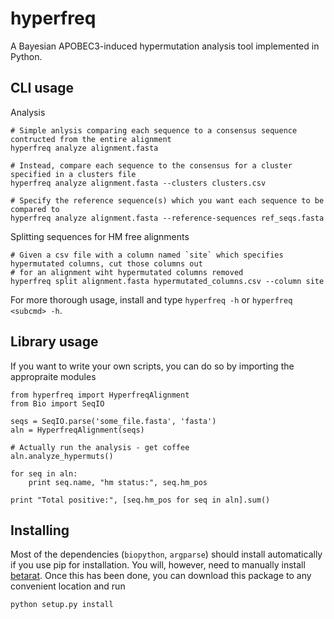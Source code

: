 # hyperfreq

A Bayesian APOBEC3-induced hypermutation analysis tool implemented in Python.


## CLI usage

Analysis

    # Simple anlysis comparing each sequence to a consensus sequence contructed from the entire alignment
    hyperfreq analyze alignment.fasta

    # Instead, compare each sequence to the consensus for a cluster specified in a clusters file
    hyperfreq analyze alignment.fasta --clusters clusters.csv

    # Specify the reference sequence(s) which you want each sequence to be compared to
    hyperfreq analyze alignment.fasta --reference-sequences ref_seqs.fasta

Splitting sequences for HM free alignments

    # Given a csv file with a column named `site` which specifies hypermutated columns, cut those columns out
    # for an alignment wiht hypermutated columns removed
    hyperfreq split alignment.fasta hypermutated_columns.csv --column site

For more thorough usage, install and type `hyperfreq -h` or `hyperfreq <subcmd> -h`.


## Library usage

If you want to write your own scripts, you can do so by importing the appropraite modules

    from hyperfreq import HyperfreqAlignment
    from Bio import SeqIO

    seqs = SeqIO.parse('some_file.fasta', 'fasta')
    aln = HyperfreqAlignment(seqs)

    # Actually run the analysis - get coffee
    aln.analyze_hypermuts()

    for seq in aln:
        print seq.name, "hm status:", seq.hm_pos

    print "Total positive:", [seq.hm_pos for seq in aln].sum()


## Installing

Most of the dependencies (`biopython`, `argparse`) should install automatically if you use pip for installation.
You will, however, need to manually install [betarat](https://github.com/fhcrc/betarat).
Once this has been done, you can download this package to any convenient location and run

    python setup.py install

